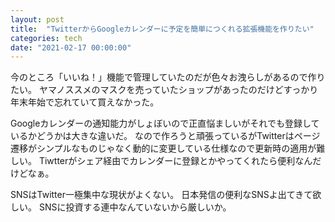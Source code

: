 ```yaml
---
layout: post
title:  "TwitterからGoogleカレンダーに予定を簡単につくれる拡張機能を作りたい"
categories: tech
date: "2021-02-17 00:00:00"
---
```


今のところ「いいね！」機能で管理していたのだが色々お洩らしがあるので作りたい。
ヤマノススメのマスクを売っていたショップがあったのだけどすっかり年末年始で忘れていて買えなかった。

Googleカレンダーの通知能力がしょぼいので正直悩ましいがそれでも登録しているかどうかは大きな違いだ。
なので作ろうと頑張っているがTwitterはページ遷移がシンプルなものじゃなく動的に変更している仕様なので更新時の適用が難しい。
Tiwtterがシェア経由でカレンダーに登録とかやってくれたら便利なんだけどなぁ。

SNSはTwitter一極集中な現状がよくない。
日本発信の便利なSNSよ出てきて欲しい。
SNSに投資する連中なんていないから厳しいか。


